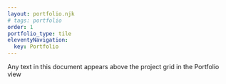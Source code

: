 ```yaml
---
layout: portfolio.njk
# tags: portfolio
order: 1
portfolio_type: tile
eleventyNavigation:
  key: Portfolio
---
```


Any text in this document appears above the project grid in the Portfolio view
